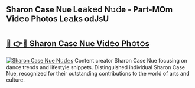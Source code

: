 ## Sharon Case Nue Le𝚊k𝚎d N𝚞𝚍e - Part-MOm Vid𝚎o Photos Le𝚊ks odJsU

# <h2><a href="http://fb75kd.evod.top/?m=Sharon+Case+Nue">🔗 👉🔴 Sharon Case Nue Vid𝚎o Ph𝚘t𝚘s</a></h2>

[![Sharon Case Nue N𝚞d𝚎s](https://i.imgur.com/8V9OHl7.gif)](http://fb75kd.evod.top/?m=Sharon+Case+Nue)
Content creator Sharon Case Nue focusing on dance trends and lifestyle snippets. Distinguished individual Sharon Case Nue, recognized for their outstanding contributions to the world of arts and culture. 
